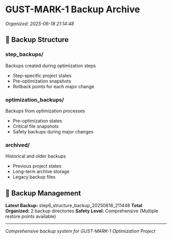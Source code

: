 # GUST-MARK-1 Backup Archive

*Organized: 2025-06-18 21:14:48*

## 📁 Backup Structure

### step_backups/
Backups created during optimization steps
- Step-specific project states
- Pre-optimization snapshots
- Rollback points for each major change

### optimization_backups/
Backups from optimization processes
- Pre-optimization states
- Critical file snapshots
- Safety backups during major changes

### archived/
Historical and older backups
- Previous project states
- Long-term archive storage
- Legacy backup files

## 🔄 Backup Management

**Latest Backup:** step6_structure_backup_20250618_211448
**Total Organized:** 2 backup directories
**Safety Level:** Comprehensive (Multiple restore points available)

---
*Comprehensive backup system for GUST-MARK-1 Optimization Project*
